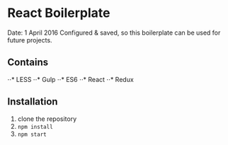 # React Boilerplate
Date: 1 April 2016
Configured & saved, so this boilerplate can be used for future projects.

## Contains
⋅⋅* LESS
⋅⋅* Gulp
⋅⋅* ES6
⋅⋅* React
⋅⋅* Redux

## Installation
1. clone the repository
2. `npm install`
3. `npm start`
